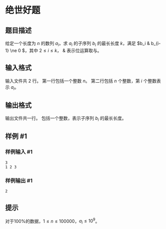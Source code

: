 # 绝世好题

## 题目描述

给定一个长度为 $n$ 的数列 $a_i$，求 $a_i$ 的子序列 $b_i$ 的最长长度 $k$，满足 $b_i \& b_{i-1} \ne 0 $，其中 $2\leq i\leq k$， $\&$ 表示位运算取与。

## 输入格式

输入文件共 2 行。
第一行包括一个整数 $n$。
第二行包括 $n$ 个整数，第 $i$ 个整数表示 $a_i$。

## 输出格式

输出文件共一行。
包括一个整数，表示子序列 $b_i$ 的最长长度。

## 样例 #1

### 样例输入 #1
```
3
1 2 3
```

### 样例输出 #1

```
2
```

## 提示

对于100%的数据，$1\leq n\leq 100000$，$a_i\leq 10^9$。
